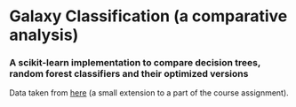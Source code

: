 # Galaxy Classification (a comparative analysis)
### A scikit-learn implementation to compare decision trees, random forest classifiers and their optimized versions

Data taken from [here](https://www.coursera.org/learn/data-driven-astronomy/) (a small extension to a part of the course assignment).
